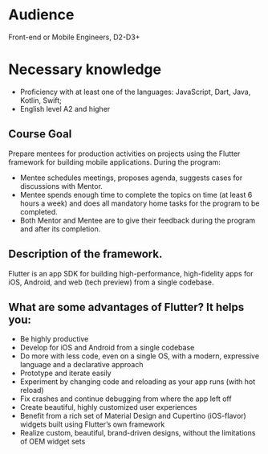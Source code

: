 # Audience
Front-end or Mobile Engineers, D2-D3+

# Necessary knowledge
- Proficiency with at least one of the languages:
    JavaScript, Dart, Java, Kotlin, Swift;
- English level A2 and higher

## Course Goal
Prepare mentees for production activities on projects
using the Flutter framework for building mobile applications.
During the program:
- Mentee schedules meetings, proposes agenda,
    suggests cases for discussions with Mentor.
- Mentee spends enough time to complete the topics on time
    (at least 6 hours a week) and does all mandatory home tasks
    for the program to be completed.
- Both Mentor and Mentee are to give their feedback
    during the program and after its completion.

## Description of the framework.

Flutter is an app SDK for building high-performance,
high-fidelity apps for iOS, Android, and web (tech preview) from a single codebase.

##  What are some advantages of Flutter? It helps you:
- Be highly productive
- Develop for iOS and Android from a single codebase
- Do more with less code, even on a single OS,
    with a modern, expressive language and a declarative approach
- Prototype and iterate easily
- Experiment by changing code and reloading as your app runs (with hot reload)
- Fix crashes and continue debugging from where the app left off
- Create beautiful, highly customized user experiences
- Benefit from a rich set of Material Design and Cupertino
    (iOS-flavor) widgets built using Flutter’s own framework
- Realize custom, beautiful, brand-driven designs,
    without the limitations of OEM widget sets
